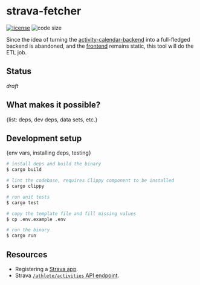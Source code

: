 # strava-fetcher

  [![license][license-image]][license-url]
  ![code size][code-size-image]

Since the idea of turning the [activity-calendar-backend](https://github.com/oleksmarkh/activity-calendar-backend)
into a full-fledged backend is abandoned, and the [frontend](https://activity-calendar.netlify.app/) remains static,
this tool will do the ETL job.

## Status
*draft*

## What makes it possible?
{list: deps, dev deps, data sets, etc.}

## Development setup
{env vars, installing deps, testing}
```bash
# install deps and build the binary
$ cargo build

# lint the codebase, requires Clippy component to be installed
$ cargo clippy

# run unit tests
$ cargo test

# copy the template file and fill missing values
$ cp .env.example .env

# run the binary
$ cargo run
```

## Resources
- Registering a [Strava app](https://www.strava.com/settings/api).
- Strava [`/athlete/activities` API endpoint](https://developers.strava.com/playground/#/Activities/getLoggedInAthleteActivities).

[license-image]: https://img.shields.io/github/license/oleksmarkh/strava-fetcher.svg?style=flat-square
[license-url]: https://github.com/oleksmarkh/strava-fetcher/blob/master/LICENSE
[code-size-image]: https://img.shields.io/github/languages/code-size/oleksmarkh/strava-fetcher.svg?style=flat-square
